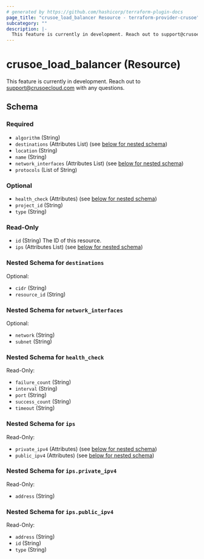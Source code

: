 ```yaml
---
# generated by https://github.com/hashicorp/terraform-plugin-docs
page_title: "crusoe_load_balancer Resource - terraform-provider-crusoe"
subcategory: ""
description: |-
  This feature is currently in development. Reach out to support@crusoecloud.com with any questions.
---
```


# crusoe_load_balancer (Resource)

This feature is currently in development. Reach out to support@crusoecloud.com with any questions.



<!-- schema generated by tfplugindocs -->
## Schema

### Required

- `algorithm` (String)
- `destinations` (Attributes List) (see [below for nested schema](#nestedatt--destinations))
- `location` (String)
- `name` (String)
- `network_interfaces` (Attributes List) (see [below for nested schema](#nestedatt--network_interfaces))
- `protocols` (List of String)

### Optional

- `health_check` (Attributes) (see [below for nested schema](#nestedatt--health_check))
- `project_id` (String)
- `type` (String)

### Read-Only

- `id` (String) The ID of this resource.
- `ips` (Attributes List) (see [below for nested schema](#nestedatt--ips))

<a id="nestedatt--destinations"></a>
### Nested Schema for `destinations`

Optional:

- `cidr` (String)
- `resource_id` (String)


<a id="nestedatt--network_interfaces"></a>
### Nested Schema for `network_interfaces`

Optional:

- `network` (String)
- `subnet` (String)


<a id="nestedatt--health_check"></a>
### Nested Schema for `health_check`

Read-Only:

- `failure_count` (String)
- `interval` (String)
- `port` (String)
- `success_count` (String)
- `timeout` (String)


<a id="nestedatt--ips"></a>
### Nested Schema for `ips`

Read-Only:

- `private_ipv4` (Attributes) (see [below for nested schema](#nestedatt--ips--private_ipv4))
- `public_ipv4` (Attributes) (see [below for nested schema](#nestedatt--ips--public_ipv4))

<a id="nestedatt--ips--private_ipv4"></a>
### Nested Schema for `ips.private_ipv4`

Read-Only:

- `address` (String)


<a id="nestedatt--ips--public_ipv4"></a>
### Nested Schema for `ips.public_ipv4`

Read-Only:

- `address` (String)
- `id` (String)
- `type` (String)
